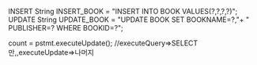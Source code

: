 INSERT
String INSERT_BOOK = "INSERT INTO BOOK VALUES(?,?,?,?)";
UPDATE
String UPDATE_BOOK = "UPDATE BOOK SET BOOKNAME=?,"+
			 " PUBLISHER=? WHERE BOOKID=?";

count = pstmt.executeUpdate();	//executeQuery=>SELECT만,,executeUpdate=>나머지